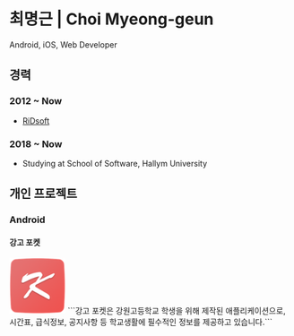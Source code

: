 최명근 | Choi Myeong-geun
========================
Android, iOS, Web Developer



## 경력
### 2012 ~ Now
* [RiDsoft](http://ridsoft.xyz)

### 2018 ~ Now
* Studying at School of Software, Hallym University


## 개인 프로젝트
### Android
#### 강고 포켓

<img src="/res/kp/kp_app_icon.png" width="100px" height="100px">
```강고 포켓은 강원고등학교 학생을 위해 제작된 애플리케이션으로, 시간표, 급식정보, 공지사항 등 학교생활에 필수적인 정보를 제공하고 있습니다.```
